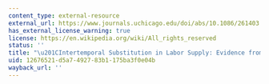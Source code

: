 ```yaml
---
content_type: external-resource
external_url: https://www.journals.uchicago.edu/doi/abs/10.1086/261403
has_external_license_warning: true
license: https://en.wikipedia.org/wiki/All_rights_reserved
status: ''
title: "\u201CIntertemporal Substitution in Labor Supply: Evidence from Micro Data.\u201D"
uid: 12676521-d5a7-4927-83b1-175ba3f0e04b
wayback_url: ''
---
```

